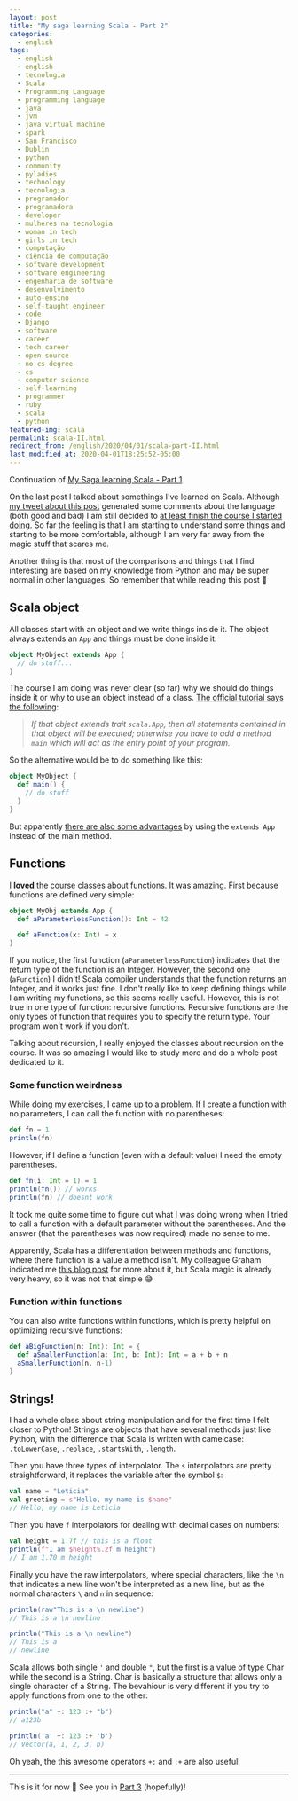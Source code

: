 ```yaml
---
layout: post
title: "My saga learning Scala - Part 2"
categories:
  - english
tags:
  - english
  - english
  - tecnologia
  - Scala
  - Programming Language
  - programming language
  - java
  - jvm
  - java virtual machine
  - spark
  - San Francisco
  - Dublin
  - python
  - community 
  - pyladies
  - technology
  - tecnologia
  - programador
  - programadora
  - developer
  - mulheres na tecnologia
  - woman in tech
  - girls in tech
  - computação
  - ciência de computação
  - software development
  - software engineering
  - engenharia de software
  - desenvolvimento
  - auto-ensino
  - self-taught engineer
  - code
  - Django
  - software
  - career
  - tech career
  - open-source
  - no cs degree
  - cs
  - computer science
  - self-learning
  - programmer
  - ruby
  - scala
  - python
featured-img: scala
permalink: scala-II.html
redirect_from: /english/2020/04/01/scala-part-II.html
last_modified_at: 2020-04-01T18:25:52-05:00
---
```



Continuation of [My Saga learning Scala - Part 1](https://leportella.com/english/2020/03/08/scala-part-I.html). 

On the last post I talked about somethings I've learned on Scala. Although [my tweet about this post](https://twitter.com/leleportella/status/1237322864514281472) generated some comments about the language (both good and bad) I am still decided to [at least finish the course I started doing](https://www.udemy.com/course/rock-the-jvm-scala-for-beginners/). So far the feeling is that I am starting to understand some things and starting to be more comfortable, although I am very far away from the magic stuff that scares me.

Another thing is that most of the comparisons and things that I find interesting are based on my knowledge from Python and may be super normal in other languages. So remember that while reading this post 🙂 


## Scala object

All classes start with an object and we write things inside it. The object always extends an `App` and things must be done inside it:

```scala
object MyObject extends App {
  // do stuff...
}
```

The course I am doing was never clear (so far) why we should do things inside it or why to use an object instead of a class. [The official tutorial says the following](https://www.scala-lang.org/documentation/your-first-lines-of-scala.html):


> *If that object extends trait `scala.App`, then all statements contained in that object will be executed; otherwise you have to add a method `main` which will act as the entry point of your program.*

So the alternative would be to do something like this:

```scala
object MyObject {
  def main() {
    // do stuff
  }
}
```

But apparently [there are also some advantages](https://stackoverflow.com/a/11667791/3538098) by using the `extends App` instead of the main method.


## Functions

I **loved** the course classes about functions. It was amazing. First because functions are defined very simple:

```scala
object MyObj extends App {
  def aParameterlessFunction(): Int = 42

  def aFunction(x: Int) = x
}
```

If you notice, the first function (`aParameterlessFunction`) indicates that the return type of the function is an Integer. However, the second one (`aFunction`) I didn't! Scala compiler understands that the function returns an Integer, and it works just fine. I don't really like to keep defining things while I am writing my functions, so this seems really useful. However, this is not true in one type of function: recursive functions. Recursive functions are the only types of function that requires you to specify the return type. Your program won't work if you don't. 

Talking about recursion, I really enjoyed the classes about recursion on the course. It was so amazing I would like to study more and do a whole post dedicated to it.

### Some function weirdness

While doing my exercises, I came up to a problem. If I create a function with no parameters, I can call the function with no parentheses:

```scala
def fn = 1
println(fn)
```

However, if I define a function (even with a default value) I need the empty parentheses. 

```scala
def fn(i: Int = 1) = 1
println(fn()) // works
println(fn) // doesnt work
```

It took me quite some time to figure out what I was doing wrong when I tried to call a function with a default parameter without the parentheses. And the answer (that the parentheses was now required) made no sense to me. 

Apparently, Scala has a differentiation between methods and functions, where there function is a value a method isn't. My colleague Graham indicated me [this blog post](https://tpolecat.github.io/2014/06/09/methods-functions.html) for more about it, but Scala magic is already very heavy, so it was not that simple 😅 

### Function within functions

You can also write functions within functions, which is pretty helpful on optimizing recursive functions:


```scala
def aBigFunction(n: Int): Int = {
  def aSmallerFunction(a: Int, b: Int): Int = a + b + n
  aSmallerFunction(n, n-1)
}
```


## Strings!

I had a whole class about string manipulation and for the first time I felt closer to Python! Strings are objects that have several methods just like Python, with the difference that Scala is written with camelcase: `.toLowerCase`, `.replace`, `.startsWith`, `.length`. 

Then you have three types of interpolator. The `s` interpolators are pretty straightforward, it replaces the variable after the symbol `$`:

```scala
val name = "Leticia"
val greeting = s"Hello, my name is $name"
// Hello, my name is Leticia
```

Then you have `f` interpolators for dealing with decimal cases on numbers:


```scala
val height = 1.7f // this is a float
println(f"I am $height%.2f m height")
// I am 1.70 m height
```

Finally you have the raw interpolators, where special characters, like the `\n` that indicates a new line won't be interpreted as a new line, but as the normal characters `\` and `n` in sequence:


```scala
println(raw"This is a \n newline")
// This is a \n newline

println("This is a \n newline")
// This is a
// newline
```

Scala allows both single `'` and double `"`, but the first is a value of type Char while the second is a String. Char is basically a structure that allows only a single character of a String. The bevahiour is very different if you try to apply functions from one to the other:


```scala
println("a" +: 123 :+ "b")
// a123b

println('a' +: 123 :+ 'b')
// Vector(a, 1, 2, 3, b)
```

Oh yeah, the this awesome operators `+:` and `:+` are also useful!

----------

This is it for now 🙂 See you in [Part 3](https://leportella.com/english/2020/04/12/scala-part-III.html) (hopefully)! 

